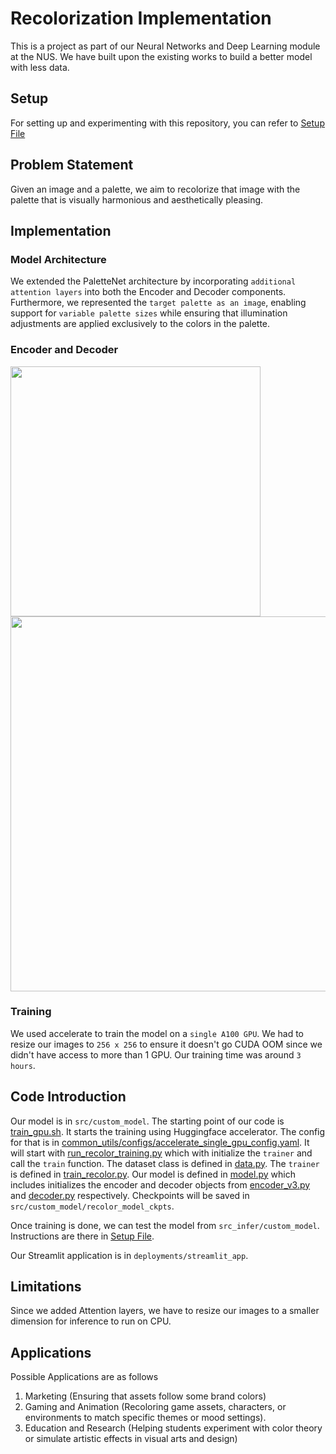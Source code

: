# Recolorization Implementation 
This is a project as part of our Neural Networks and Deep Learning module at the NUS. We have built upon the existing works to build a better model with less data.

## Setup
For setting up and experimenting with this repository, you can refer to [Setup File](Setup.md)

## Problem Statement
Given an image and a palette, we aim to recolorize that image with the palette that is visually harmonious and aesthetically pleasing.

## Implementation

### Model Architecture
We extended the PaletteNet architecture by incorporating `additional attention layers` into both the Encoder and Decoder components. Furthermore, we represented the `target palette as an image`, enabling support for `variable palette sizes` while ensuring that illumination adjustments are applied exclusively to the colors in the palette. 


### Encoder and Decoder 
<img src="assets/Screenshot 2024-11-20 at 8.46.11 PM.png" width="400"> <img src="assets/Screenshot 2024-11-20 at 8.46.41 PM.png" width="600">

### Training
We used accelerate to train the model on a `single A100 GPU`. We had to resize our images to `256 x 256` to ensure it doesn't go CUDA OOM since we didn't have access to more than 1 GPU. Our training time was around `3 hours`.

## Code Introduction
Our model is in `src/custom_model`. The starting point of our code is [train_gpu.sh](src/custom_model/train_gpu.sh). It starts the training using Huggingface accelerator. The config for that is in [common_utils/configs/accelerate_single_gpu_config.yaml](src/common_utils/configs/accelerate_single_gpu_config.yaml). It will start with [run_recolor_training.py](src/custom_model/run_recolor_training.py) which with initialize the `trainer` and call the `train` function. The dataset class is defined in [data.py](src/custom_model/data.py). The `trainer` is defined in [train_recolor.py](src/custom_model/train_recolor.py). Our model is defined in [model.py](src/custom_model/model.py) which includes initializes the encoder and decoder objects from [encoder_v3.py](src/custom_model/encoder_v3.py) and [decoder.py](src/custom_model/decoder.py) respectively. 
Checkpoints will be saved in `src/custom_model/recolor_model_ckpts`.

Once training is done, we can test the model from `src_infer/custom_model`. Instructions are there in [Setup File](Setup.md).

Our Streamlit application is in `deployments/streamlit_app`. 

## Limitations
Since we added Attention layers, we have to resize our images to a smaller dimension for inference to run on CPU.


## Applications
Possible Applications are as follows
1. Marketing (Ensuring that assets follow some brand colors)
2. Gaming and Animation (Recoloring game assets, characters, or environments to match specific themes or mood settings).
3. Education and Research (Helping students experiment with color theory or simulate artistic effects in visual arts and design)
